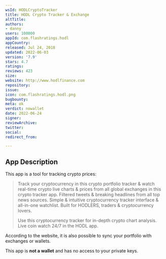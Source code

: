 ```yaml
---
wsId: HODLCryptoTracker
title: HODL Crypto Tracker & Exchange
altTitle: 
authors:
- danny
users: 100000
appId: com.flashratings.hodl
appCountry: 
released: Jul 24, 2018
updated: 2022-06-03
version: '7.9'
stars: 4.7
ratings: 
reviews: 423
size: 
website: http://www.hodlfinance.com
repository: 
issue: 
icon: com.flashratings.hodl.png
bugbounty: 
meta: ok
verdict: nowallet
date: 2022-06-24
signer: 
reviewArchive: 
twitter: 
social: 
redirect_from: 

---
```


## App Description

This app is a tool for tracking crypto prices:

> Track your cryptocurrency in this crypto portfolio tracker & watch real-time crypto live charts & prices from all global exchanges in this crypto tracker app. Filtered tweets & breaking headlines from all top news sources. Simple & intuitive cryptocurrency tracker interface & all-in-one watchlist. Built for HODLERS, traders & cryptocurrency lovers.
>
> Use this cryptocurrency tracker for in-depth crypto chart analysis. Live coin watch 24/7 in the HODL app.

According to the website, it is also possible to sync your portfolio with exchanges or wallets.

This app is **not a wallet** and has no access to your private keys.

